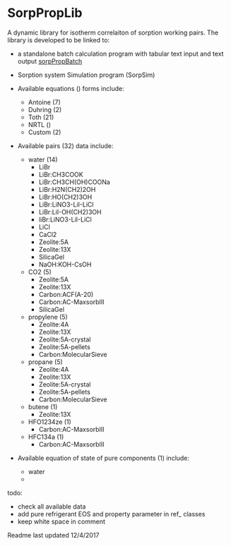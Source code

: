 # SorpPropLib

A dynamic library for isotherm correlaiton of sorption working pairs. The library is developed to be linked to:

* a standalone batch calculation program with tabular text input and text output [sorpPropBatch](http://github.com/zhiyaoyang/sorppropbatch)

* Sorption system Simulation program (SorpSim)

* Available equations () forms include:
	* Antoine (7)
	* Duhring (2)
	* Toth (21)
	* NRTL ()
	* Custom (2)

* Available pairs (32) data include:
	* water (14)
		* LiBr
		* LiBr:CH3COOK
		* LiBr:CH3CH(OH)COONa
		* LiBr:H2N(CH2)2OH
		* LiBr:HO(CH2)3OH
		* LiBr:LiNO3-LiI-LiCl
		* LiBr:LiI-OH(CH2)3OH
		* liBr:LiNO3-LiI-LiCl
		* LiCl
		* CaCl2
		* Zeolite:5A
		* Zeolite:13X
		* SilicaGel
		* NaOH:KOH-CsOH
	* CO2 (5)
		* Zeolite:5A
		* Zeolite:13X
		* Carbon:ACF(A-20)
		* Carbon:AC-MaxsorbIII
		* SilicaGel
	* propylene (5)
		* Zeolite:4A
		* Zeolite:13X
		* Zeolite:5A-crystal
		* Zeolite:5A-pellets
		* Carbon:MolecularSieve
	* propane (5)
		* Zeolite:4A
		* Zeolite:13X
		* Zeolite:5A-crystal
		* Zeolite:5A-pellets
		* Carbon:MolecularSieve
	* butene (1)
		* Zeolite:13X
	* HFO1234ze (1)
		* Carbon:AC-MaxsorbIII
	* HFC134a (1)
		* Carbon:AC-MaxsorbIII

* Available equation of state of pure components (1) include:
	* water
	* 
	
todo:
* check all available data
* add pure refrigerant EOS and property parameter in ref_ classes
* keep white space in comment

Readme last updated 12/4/2017